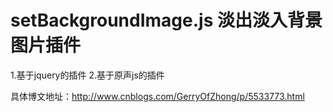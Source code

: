 # setBackgroundImage.js  淡出淡入背景图片插件

1.基于jquery的插件
2.基于原声js的插件


具体博文地址：http://www.cnblogs.com/GerryOfZhong/p/5533773.html
